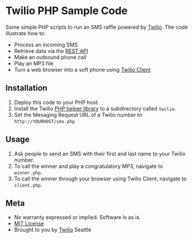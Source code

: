 # Twilio PHP Sample Code

Some simple PHP scripts to run an SMS raffle powered by [Twilio](http://twilio.com). The code illustrate how to:

* Process an incoming SMS
* Retrieve data via the [REST API](https://www.twilio.com/docs/api/rest)
* Make an outbound phone call
* Play an MP3 file
* Turn a web browser into a soft phone using [Twilio Client](https://www.twilio.com/client)


## Installation

1. Deploy this code to your PHP host. 
2. Install the Twilio [PHP helper library](https://github.com/twilio/twilio-php) to a subdirectory called `twilio`.
3. Set the Mesaging Request URL of a Twilio number to `http://YOURHOST/sms.php`

## Usage

1. Ask people to send an SMS with their first and last name to your Twilio number.
2. To call the winner and play a congratulatory MP3, navigate to `winner.php`.
3. To call the winner through your browser using Twilio Client, navigate to `client.php`.

## Meta 

* No warranty expressed or implied.  Software is as is.
* [MIT License](http://www.opensource.org/licenses/mit-license.html)
* Brought to you by [Twilio](http://www.twilio.com) Seattle
